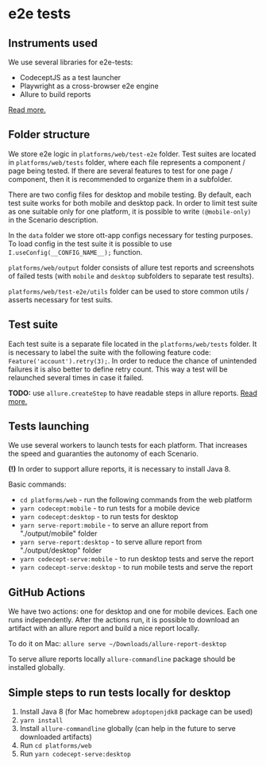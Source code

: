 # e2e tests

## Instruments used

We use several libraries for e2e-tests:

- CodeceptJS as a test launcher
- Playwright as a cross-browser e2e engine
- Allure to build reports

[Read more.](https://codecept.io/playwright/#setup)

## Folder structure

We store e2e logic in `platforms/web/test-e2e` folder. Test suites are located in `platforms/web/tests` folder, where each file represents a component / page being tested. If there are several features to test for one page / component, then it is recommended to organize them in a subfolder.

There are two config files for desktop and mobile testing. By default, each test suite works for both mobile and desktop pack. In order to limit test suite as one suitable only for one platform, it is possible to write `(@mobile-only)` in the Scenario description.

In the `data` folder we store ott-app configs necessary for testing purposes. To load config in the test suite it is possible to use `I.useConfig(__CONFIG_NAME__);` function.

`platforms/web/output` folder consists of allure test reports and screenshots of failed tests (with `mobile` and `desktop` subfolders to separate test results).

`platforms/web/test-e2e/utils` folder can be used to store common utils / asserts necessary for test suits.

## Test suite

Each test suite is a separate file located in the `platforms/web/tests` folder. It is necessary to label the suite with the following feature code: `Feature('account').retry(3);`. In order to reduce the chance of unintended failures it is also better to define retry count. This way a test will be relaunched several times in case it failed.

**TODO:** use `allure.createStep` to have readable steps in allure reports. [Read more.](https://codecept.io/plugins/#allure)

## Tests launching

We use several workers to launch tests for each platform. That increases the speed and guaranties the autonomy of each Scenario.

**(!)** In order to support allure reports, it is necessary to install Java 8.

Basic commands:

- `cd platforms/web` - run the following commands from the web platform
- `yarn codecept:mobile` - to run tests for a mobile device
- `yarn codecept:desktop` - to run tests for desktop
- `yarn serve-report:mobile` - to serve an allure report from "./output/mobile" folder
- `yarn serve-report:desktop` - to serve allure report from "./output/desktop" folder
- `yarn codecept-serve:mobile` - to run desktop tests and serve the report
- `yarn codecept-serve:desktop` - to run mobile tests and serve the report

## GitHub Actions

We have two actions: one for desktop and one for mobile devices. 
Each one runs independently.
After the actions run, it is possible to download an artifact with an allure report and build a nice report locally.

To do it on Mac: `allure serve ~/Downloads/allure-report-desktop`

To serve allure reports locally `allure-commandline` package should be installed globally.

## Simple steps to run tests locally for desktop

1. Install Java 8 (for Mac homebrew `adoptopenjdk8` package can be used)
2. `yarn install`
3. Install `allure-commandline` globally (can help in the future to serve downloaded artifacts)
4. Run `cd platforms/web` 
5. Run `yarn codecept-serve:desktop`
